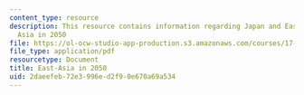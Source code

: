 ```yaml
---
content_type: resource
description: This resource contains information regarding Japan and East Asian Security:East
  Asia in 2050
file: https://ol-ocw-studio-app-production.s3.amazonaws.com/courses/17-486-japan-and-east-asian-security-fall-2016/2daeefeb72e3996ed2f90e670a69a534_MIT17_486F16_EastAsia2050.pdf
file_type: application/pdf
resourcetype: Document
title: East-Asia in 2050
uid: 2daeefeb-72e3-996e-d2f9-0e670a69a534
---
```

